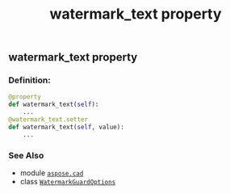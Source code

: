 ﻿---
title: watermark_text property
second_title: Aspose.CAD for Python via .NET API References
description: 
type: docs
weight: 60
url: /python-net/aspose.cad/watermarkguardoptions/watermark_text/
is_root: false
---

## watermark_text property

### Definition:
```python
@property
def watermark_text(self):
    ...
@watermark_text.setter
def watermark_text(self, value):
    ...
```

### See Also
* module [`aspose.cad`](../../)
* class [`WatermarkGuardOptions`](/cad/python-net/aspose.cad/watermarkguardoptions)
